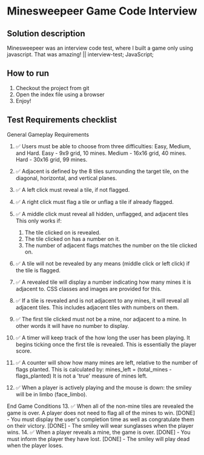 # Minesweepeer Game Code Interview


## Solution description

Minesweepeer was an interview code test, where I built a game only using javascript. That was amazing! || interview-test; JavaScript;



## How to run

1. Checkout the project from git
2. Open the index file using a browser
3. Enjoy!

## Test Requirements checklist

General Gameplay Requirements

1. ✅  Users must be able to choose from three difficulties: Easy, Medium, and Hard.
  Easy - 9x9 grid, 10 mines.
  Medium - 16x16 grid, 40 mines.
  Hard - 30x16 grid, 99 mines.

2. ✅  Adjacent is defined by the 8 tiles surrounding the target tile, on the diagonal, horizontal, and vertical planes. 

3. ✅  A left click must reveal a tile, if not flagged.
4. ✅  A right click must flag a tile or unflag a tile if already flagged.
5. ✅  A middle click must reveal all hidden, unflagged, and adjacent tiles
  This only works if: 
      1. The tile clicked on is revealed.
      2. The tile clicked on has a number on it. 
      3. The number of adjacent flags matches the number on the tile clicked on.

6. ✅  A tile will not be revealed by any means (middle click or left click) if the tile is flagged.

7. ✅  A revealed tile will display a number indicating how many mines it is adjacent to. CSS classes and images are provided for this.

8. ✅  If a tile is revealed and is not adjacent to any mines, it will reveal all adjacent tiles. This includes adjacent tiles with numbers on them.

9. ✅  The first tile clicked must not be a mine, nor adjacent to a mine. In other words it will have no number to display.

10. ✅  A timer will keep track of the how long the user has been playing. It begins ticking once the first tile is revealed.
  This is essentially the player score.

11. ✅  A counter will show how many mines are left, relative to the number of flags planted.
  This is calculated by: mines_left = (total_mines - flags_planted)
  It is not a 'true' measure of mines left.

12. ✅  When a player is actively playing and the mouse is down: the smiley will be in limbo (face_limbo).

End Game Conditions
13. ✅  When all of the non-mine tiles are revealed the game is over. A player does not need to flag all of the mines to win.
  [DONE] - You must display the user's completion time as well as congratulate them on their victory.
  [DONE] - The smiley will wear sunglasses when the player wins.
14. ✅   When a player reveals a mine, the game is over.
  [DONE] - You must inform the player they have lost.
  [DONE] - The smiley will play dead when the player loses. 
